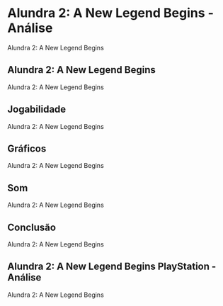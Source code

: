 ---
---

# Alundra 2: A New Legend Begins - Análise

Alundra 2: A New Legend Begins

## Alundra 2: A New Legend Begins

Alundra 2: A New Legend Begins

## Jogabilidade

Alundra 2: A New Legend Begins

## Gráficos

Alundra 2: A New Legend Begins

## Som

Alundra 2: A New Legend Begins

## Conclusão

Alundra 2: A New Legend Begins

## Alundra 2: A New Legend Begins PlayStation - Análise

Alundra 2: A New Legend Begins
